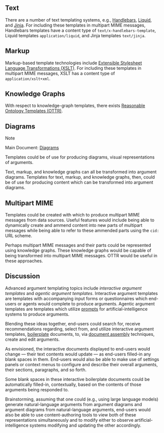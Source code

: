 ## Text

There are a number of text templating systems, e.g., [Handlebars](https://handlebarsjs.com/), [Liquid](https://liquidjs.com/), and [Jinja](https://jinja.palletsprojects.com/en/stable/). For including these templates in multipart MIME messages, Handlebars templates have a content type of `text/x-handlebars-template`, Liquid templates `application/liquid`, and Jinja templates `text/jinja`.

## Markup

Markup-based template technologies include [Extensible Stylesheet Language Transformations (XSLT)](https://en.wikipedia.org/wiki/XSLT). For including these templates in multipart MIME messages, XSLT has a content type of `application/xslt+xml`.

## Knowledge Graphs

With respect to knowledge-graph templates, there exists [Reasonable Ontology Templates (OTTR)](https://www.ottr.xyz/).

## Diagrams
> [!NOTE]
> Main Document: [Diagrams](Diagrams.md)

Templates could be of use for producing diagrams, visual representations of arguments.

Text, markup, and knowledge graphs can all be transformed into argument diagrams. Templates for text, markup, and knowledge graphs, then, could be of use for producing content which can be transformed into argument diagrams.

## Multipart MIME

Templates could be created with which to produce multipart MIME messages from data sources. Useful features would include being able to dynamically create and ammend content into new parts of multipart messages while being able to refer to these ammended parts using the `cid:` URL scheme.

Perhaps multipart MIME messages and their parts could be represented using knowledge graphs. These knowledge graphs would be capable of being transformed into multipart MIME messages. OTTR would be useful in these approaches.

## Discussion

Advanced argument templating topics include _interactive argument templates_ and _agentic argument templates_. Interactive argument templates are templates with accompanying input forms or questionnaires which end-users or agents would complete to produce arguments. Agentic argument templates are templates which utilize [prompts](https://en.wikipedia.org/wiki/Prompt_engineering) for artificial-intelligence systems to produce arguments.

Blending these ideas together, end-users could search for, receive recommendations regarding, select from, and utilize interactive argument templates, [boilerplate](https://en.wikipedia.org/wiki/Boilerplate_text) documents, to, via [document assembly](https://en.wikipedia.org/wiki/Document_automation) techniques, create and edit arguments.

As envisioned, the interactive documents displayed to end-users would change — their text contents would update — as end-users filled-in any blank spaces in them. End-users would also be able to make use of settings panels or context menus to configure and describe their overall arguments, their sections, paragraphs, and so forth.

Some blank spaces in these interactive boilerplate documents could be automatically filled-in, contextually, based on the contents of those arguments being responded to.

Brainstorming, assuming that one could (e.g., using large language models) generate natural-language arguments from argument diagrams and argument diagrams from natural-language arguments, end-users would also be able to use content-authoring tools to view both of these representations simultaneously and to modify either to observe artificial-intelligence systems modifying and updating the other accordingly.
